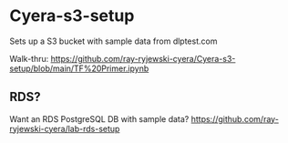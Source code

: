 # Cyera-s3-setup
Sets up a S3 bucket with sample data from dlptest.com

Walk-thru:
https://github.com/ray-ryjewski-cyera/Cyera-s3-setup/blob/main/TF%20Primer.ipynb


## RDS?
Want an RDS PostgreSQL DB with sample data?
https://github.com/ray-ryjewski-cyera/lab-rds-setup